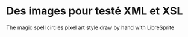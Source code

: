 
# Des images pour testé XML et XSL

The magic spell circles pixel art style draw by hand with LibreSprite



